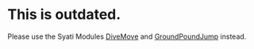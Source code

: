 # This is outdated.
Please use the Syati Modules [DiveMove](https://github.com/Lord-G-INC/DiveMove) and [GroundPoundJump](https://github.com/Lord-G-INC/GroundPoundJump) instead.
